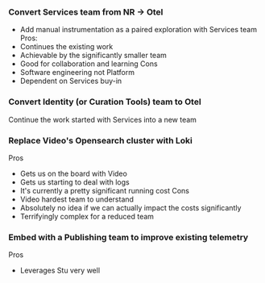 
### Convert Services team from NR -> Otel
- Add manual instrumentation as a paired exploration with Services team
Pros:
- Continues the existing work
- Achievable by the significantly smaller team
- Good for collaboration and learning
Cons
- Software engineering not Platform
- Dependent on Services buy-in
### Convert Identity (or Curation Tools) team to Otel
Continue the work started with Services into a new team

### Replace Video's Opensearch cluster with Loki
Pros
- Gets us on the board with Video
- Gets us starting to deal with logs
- It's currently a pretty significant running cost
Cons
- Video hardest team to understand
- Absolutely no idea if we can actually impact the costs significantly
- Terrifyingly complex for a reduced team
### Embed with a Publishing team to improve existing telemetry
Pros
- Leverages Stu very well

